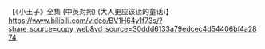 
【《小王子》全集 (中英对照) (大人更应该读的童话)】 https://www.bilibili.com/video/BV1H64y1f73s/?share_source=copy_web&vd_source=30ddd6133a79edcec4d54406bf4a2874